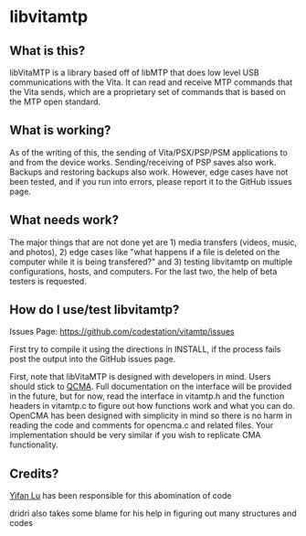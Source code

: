 libvitamtp
======================

## What is this?

libVitaMTP is a library based off of libMTP that does low level USB 
communications with the Vita. It can read and receive MTP commands 
that the Vita sends, which are a proprietary set of commands that is 
based on the MTP open standard.

## What is working?

As of the writing of this, the sending of Vita/PSX/PSP/PSM applications to 
and from the device works. Sending/receiving of PSP saves also work. Backups 
and restoring backups also work. However, edge cases have not been tested, 
and if you run into errors, please report it to the GitHub issues page.

## What needs work?

The major things that are not done yet are 1) media transfers (videos, music, 
and photos), 2) edge cases like "what happens if a file is deleted on the 
computer while it is being transfered?" and 3) testing libvitamtp on multiple 
configurations, hosts, and computers. For the last two, the help of beta 
testers is requested.

## How do I use/test libvitamtp?

Issues Page: https://github.com/codestation/vitamtp/issues

First try to compile it using the directions in INSTALL, if the process fails 
post the output into the GitHub issues page.

First, note that libVitaMTP is designed with developers in mind. Users should 
stick to [QCMA](https://github.com/codestation/qcma). Full documentation on the interface will be provided in the 
future, but for now, read the interface in vitamtp.h and the function headers 
in vitamtp.c to figure out how functions work and what you can do. OpenCMA has 
been designed with simplicity in mind so there is no harm in reading the code 
and comments for opencma.c and related files. Your implementation should be 
very similar if you wish to replicate CMA functionality.

## Credits?

[Yifan Lu](http://yifan.lu/) has been responsible for this abomination of code

dridri also takes some blame for his help in figuring out many structures and codes
